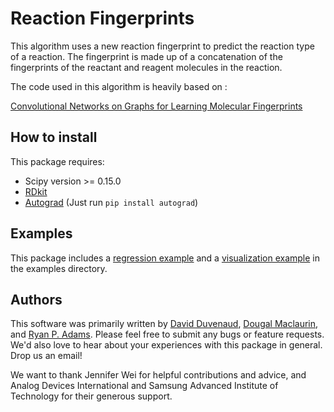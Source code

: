 Reaction Fingerprints
=============

This algorithm uses a new reaction fingerprint to predict the reaction type of a reaction. The fingerprint is made up of a concatenation of the fingerprints of the reactant and reagent molecules in the reaction.

The code used in this algorithm is heavily based on :

[Convolutional Networks on Graphs for Learning Molecular Fingerprints](http://papers.nips.cc/paper/5954-convolutional-networks-on-graphs-for-learning-molecular-fingerprints)


## How to install

This package requires:
* Scipy version >= 0.15.0
* [RDkit](http://www.rdkit.org/docs/Install.html)
* [Autograd](http:github.com/HIPS/autograd) (Just run `pip install autograd`)

## Examples

This package includes a [regression example](examples/regression.py) and a [visualization example](examples/vizualization.py) in the examples directory.

## Authors

This software was primarily written by [David Duvenaud](http://people.seas.harvard.edu/~dduvenaud/), [Dougal Maclaurin](mailto:maclaurin@physics.harvard.edu), and [Ryan P. Adams](http://www.seas.harvard.edu/directory/rpa).
Please feel free to submit any bugs or feature requests.
We'd also love to hear about your experiences with this package in general.
Drop us an email!

We want to thank Jennifer Wei for helpful contributions and advice, and Analog Devices International and Samsung Advanced Institute of Technology for their generous support.